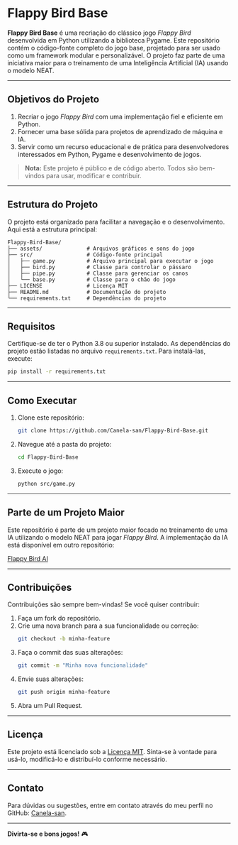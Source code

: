 # Flappy Bird Base

**Flappy Bird Base** é uma recriação do clássico jogo *Flappy Bird* desenvolvida em Python utilizando a biblioteca Pygame. Este repositório contém o código-fonte completo do jogo base, projetado para ser usado como um framework modular e personalizável. O projeto faz parte de uma iniciativa maior para o treinamento de uma Inteligência Artificial (IA) usando o modelo NEAT.

---

## Objetivos do Projeto
1. Recriar o jogo *Flappy Bird* com uma implementação fiel e eficiente em Python.
2. Fornecer uma base sólida para projetos de aprendizado de máquina e IA.
3. Servir como um recurso educacional e de prática para desenvolvedores interessados em Python, Pygame e desenvolvimento de jogos.

> **Nota:** Este projeto é público e de código aberto. Todos são bem-vindos para usar, modificar e contribuir.

---

## Estrutura do Projeto
O projeto está organizado para facilitar a navegação e o desenvolvimento. Aqui está a estrutura principal:

```
Flappy-Bird-Base/
├── assets/              # Arquivos gráficos e sons do jogo
├── src/                 # Código-fonte principal
│   ├── game.py          # Arquivo principal para executar o jogo
│   ├── bird.py          # Classe para controlar o pássaro
│   ├── pipe.py          # Classe para gerenciar os canos
│   └── base.py          # Classe para o chão do jogo
├── LICENSE              # Licença MIT
├── README.md            # Documentação do projeto
└── requirements.txt     # Dependências do projeto
```

---

## Requisitos
Certifique-se de ter o Python 3.8 ou superior instalado. As dependências do projeto estão listadas no arquivo `requirements.txt`. Para instalá-las, execute:

```bash
pip install -r requirements.txt
```

---

## Como Executar
1. Clone este repositório:
   ```bash
   git clone https://github.com/Canela-san/Flappy-Bird-Base.git
   ```
2. Navegue até a pasta do projeto:
   ```bash
   cd Flappy-Bird-Base
   ```
3. Execute o jogo:
   ```bash
   python src/game.py
   ```

---

## Parte de um Projeto Maior
Este repositório é parte de um projeto maior focado no treinamento de uma IA utilizando o modelo NEAT para jogar *Flappy Bird*. A implementação da IA está disponível em outro repositório:

[Flappy Bird AI](https://github.com/Canela-san/Flappy-Bird-AI)

---

## Contribuições
Contribuições são sempre bem-vindas! Se você quiser contribuir:
1. Faça um fork do repositório.
2. Crie uma nova branch para a sua funcionalidade ou correção:
   ```bash
   git checkout -b minha-feature
   ```
3. Faça o commit das suas alterações:
   ```bash
   git commit -m "Minha nova funcionalidade"
   ```
4. Envie suas alterações:
   ```bash
   git push origin minha-feature
   ```
5. Abra um Pull Request.

---

## Licença
Este projeto está licenciado sob a [Licença MIT](LICENSE). Sinta-se à vontade para usá-lo, modificá-lo e distribuí-lo conforme necessário.

---

## Contato
Para dúvidas ou sugestões, entre em contato através do meu perfil no GitHub: [Canela-san](https://github.com/Canela-san).

---

**Divirta-se e bons jogos!** 🎮

